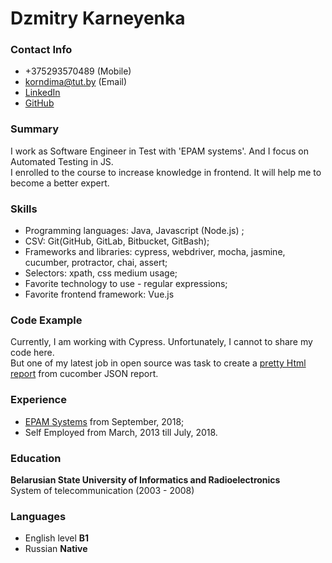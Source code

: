 # Dzmitry Karneyenka 

### Contact Info
- +375293570489 (Mobile)  
- korndima@tut.by (Email)
- [LinkedIn](https://www.linkedin.com/in/dzmitry-karneyenka/)
- [GitHub](https://github.com/KarneyenkaDzmitry/)

### Summary
I work as Software Engineer in Test with 'EPAM systems'. And I focus on Automated Testing in JS.<br>
I enrolled to the course to increase knowledge in frontend. It will help me to become a better expert.<br>
 
### Skills 
 - Programming languages: Java, Javascript (Node.js) ;
 - CSV: Git(GitHub, GitLab, Bitbucket, GitBash);
 - Frameworks and libraries: cypress, webdriver, mocha, jasmine, cucumber, protractor, chai, assert; 
 - Selectors: xpath, css medium usage;
 - Favorite technology to use - regular expressions;
 - Favorite frontend framework: Vue.js
  
### Code Example
Currently, I am working with Cypress. Unfortunately, I cannot to share my code here.<br>
But one of my latest job in open source was task to create a [pretty Html report](https://github.com/KarneyenkaDzmitry/cucumber-json-reporter-to-html) from cucomber JSON report.<br>

### Experience 
 - [EPAM Systems](https://www.epam.com/) from September, 2018; 
 - Self Employed from March, 2013 till July, 2018. 

### Education
**Belarusian State University of Informatics and Radioelectronics**<br>
System of telecommunication (2003 - 2008)

### Languages
- English level **B1**
- Russian **Native**

